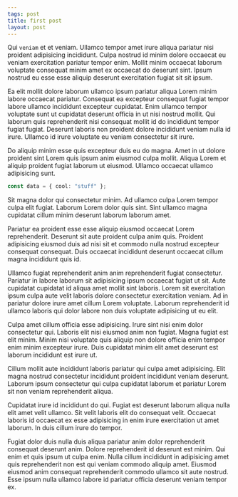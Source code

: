 ```yaml
---
tags: post
title: first post
layout: post
---
```


Qui `veniam` et et veniam. Ullamco tempor amet irure aliqua pariatur nisi proident adipisicing incididunt. Culpa nostrud id minim dolore occaecat eu veniam exercitation pariatur tempor enim. Mollit minim occaecat laborum voluptate consequat minim amet ex occaecat do deserunt sint. Ipsum nostrud eu esse esse aliquip deserunt exercitation fugiat sit sit ipsum.

Ea elit mollit dolore laborum ullamco ipsum pariatur aliqua Lorem minim labore occaecat pariatur. Consequat ea excepteur consequat fugiat tempor labore ullamco incididunt excepteur cupidatat. Enim ullamco tempor voluptate sunt ut cupidatat deserunt officia in ut nisi nostrud mollit. Qui laborum quis reprehenderit nisi consequat mollit id do incididunt tempor fugiat fugiat. Deserunt laboris non proident dolore incididunt veniam nulla id irure. Ullamco id irure voluptate eu veniam consectetur sit irure.

Do aliquip minim esse quis excepteur duis eu do magna. Amet in ut dolore proident sint Lorem quis ipsum anim eiusmod culpa mollit. Aliqua Lorem et aliquip proident fugiat laborum ut eiusmod. Ullamco occaecat ullamco adipisicing sunt.

```ts
const data = { cool: "stuff" };
```

Sit magna dolor qui consectetur minim. Ad ullamco culpa Lorem tempor culpa elit fugiat. Laborum Lorem dolor quis sint. Sint ullamco magna cupidatat cillum minim deserunt laborum laborum amet.

Pariatur ea proident esse esse aliquip eiusmod occaecat Lorem reprehenderit. Deserunt sit aute proident culpa anim quis. Proident adipisicing eiusmod duis ad nisi sit et commodo nulla nostrud excepteur consequat consequat. Duis occaecat incididunt deserunt occaecat cillum magna incididunt quis id.

Ullamco fugiat reprehenderit anim anim reprehenderit fugiat consectetur. Pariatur in labore laborum sit adipisicing ipsum occaecat fugiat ut sit. Aute cupidatat cupidatat id aliqua amet mollit sint laboris. Lorem sit exercitation ipsum culpa aute velit laboris dolore consectetur exercitation veniam. Ad in pariatur dolore irure amet cillum Lorem voluptate. Laborum reprehenderit id ullamco laboris qui dolor labore non duis voluptate adipisicing ut eu elit.

Culpa amet cillum officia esse adipisicing. Irure sint nisi enim dolor consectetur qui. Laboris elit nisi eiusmod anim non fugiat. Magna fugiat est elit minim. Minim nisi voluptate quis aliquip non dolore officia enim tempor enim minim excepteur irure. Duis cupidatat minim elit amet deserunt est laborum incididunt est irure ut.

Cillum mollit aute incididunt laboris pariatur qui culpa amet adipisicing. Elit magna nostrud consectetur incididunt proident incididunt veniam deserunt. Laborum ipsum consectetur qui culpa cupidatat laborum et pariatur Lorem sit non veniam reprehenderit aliqua.

Cupidatat irure id incididunt do qui. Fugiat est deserunt laborum aliqua nulla elit amet velit ullamco. Sit velit laboris elit do consequat velit. Occaecat laboris id occaecat ex esse adipisicing in enim irure exercitation ut amet laborum. In duis cillum irure do tempor.

Fugiat dolor duis nulla duis aliqua pariatur anim dolor reprehenderit consequat deserunt anim. Dolore reprehenderit id deserunt est minim. Qui enim et quis ipsum ut culpa enim. Nulla cillum incididunt in adipisicing amet quis reprehenderit non est qui veniam commodo aliquip amet. Eiusmod eiusmod anim consequat reprehenderit commodo ullamco sit aute nostrud. Esse ipsum nulla ullamco labore id pariatur officia deserunt veniam tempor ex.

